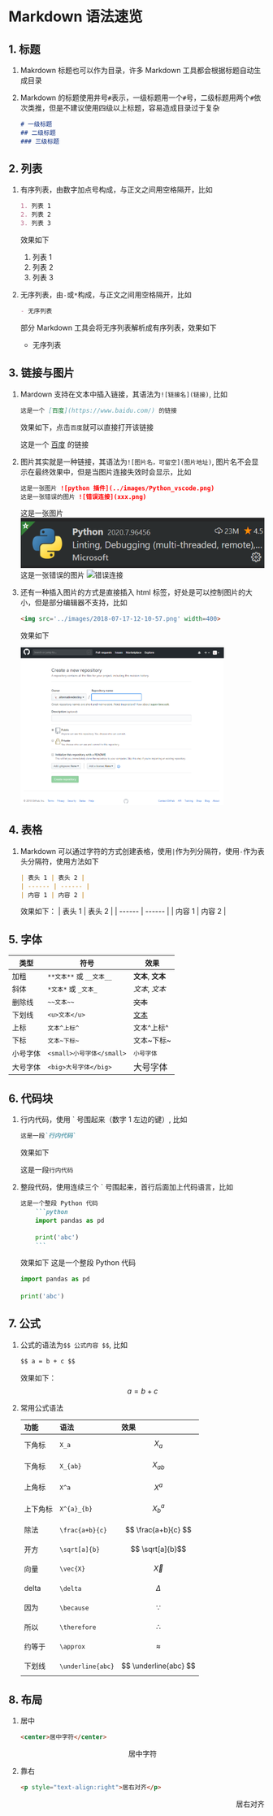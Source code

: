 # Markdown 语法速览

## 1. 标题

1. Makrdown 标题也可以作为目录，许多 Markdown 工具都会根据标题自动生成目录
2. Markdown 的标题使用井号`#`表示，一级标题用一个`#`号，二级标题用两个`#`依次类推，但是不建议使用四级以上标题，容易造成目录过于复杂

    ```md
    # 一级标题
    ## 二级标题
    ### 三级标题
    ```

## 2. 列表

1. 有序列表，由数字加点号构成，与正文之间用空格隔开，比如

    ```md
    1. 列表 1
    2. 列表 2
    3. 列表 3
    ```

    效果如下

    1. 列表 1
    2. 列表 2
    3. 列表 3

2. 无序列表，由`-`或`*`构成，与正文之间用空格隔开，比如

    ```md
    - 无序列表
    ```

    部分 Markdown 工具会将无序列表解析成有序列表，效果如下

    - 无序列表

## 3. 链接与图片

1. Mardown 支持在文本中插入链接，其语法为`![链接名](链接)`, 比如

    ```markdown
    这是一个 [百度](https://www.baidu.com/) 的链接
    ```

    效果如下，点击`百度`就可以直接打开该链接

    这是一个 [百度](https://www.baidu.com/) 的链接

2. 图片其实就是一种链接，其语法为`![图片名，可留空](图片地址)`, 图片名不会显示在最终效果中，但是当图片连接失效时会显示，比如

    ```markdown
    这是一张图片 ![python 插件](../images/Python_vscode.png)
    这是一张错误的图片 ![错误连接](xxx.png)
    ```

    这是一张图片 ![python 插件](../images/Python_vscode.png)
    这是一张错误的图片 ![错误连接](xxx.png)

3. 还有一种插入图片的方式是直接插入 html 标签，好处是可以控制图片的大小，但是部分编辑器不支持，比如

    ```markdown
    <img src='../images/2018-07-17-12-10-57.png' width=400>
    ```

    效果如下

    <img src='../images/2018-07-17-12-10-57.png' width=400>

## 4. 表格

1. Markdown 可以通过字符的方式创建表格，使用`|`作为列分隔符，使用`-`作为表头分隔符，使用方法如下

    ```markdown
    | 表头 1 | 表头 2 |
    | ------ | ------ |
    | 内容 1 | 内容 2 |
    ```

    效果如下：
    | 表头 1 | 表头 2 |
    | ------ | ------ |
    | 内容 1 | 内容 2 |

## 5. 字体

| 类型     | 符号                      | 效果                    |
| -------- | ------------------------- | ----------------------- |
| 加粗     | `**文本**` 或 `__文本__`  | **文本**, __文本__      |
| 斜体     | `*文本*` 或 `_文本_`      | *文本*, _文本_          |
| 删除线   | `~~文本~~`                | ~~文本~~                |
| 下划线   | `<u>文本</u>`             | <u>文本</u>             |
| 上标     | `文本^上标^`              | 文本^上标^              |
| 下标     | `文本~下标~`              | 文本~下标~              |
| 小号字体 | `<small>小号字体</small>` | <small>小号字体</small> |
| 大号字体 | `<big>大号字体</big>`     | <big>大号字体</big>     |

## 6. 代码块

1. 行内代码，使用 ` 号围起来（数字 1 左边的键）, 比如

    ```markdown
    这是一段`行内代码`
    ```

    效果如下

    这是一段`行内代码`

2. 整段代码，使用连续三个 ` 号围起来，首行后面加上代码语言，比如

    ```markdown
    这是一个整段 Python 代码
        ```python
        import pandas as pd
        
        print('abc')
        ```
    ```

    效果如下
    这是一个整段 Python 代码

    ```python
    import pandas as pd
    
    print('abc')
    ```

## 7. 公式

1. 公式的语法为`$$ 公式内容 $$`, 比如

    ```markdown
    $$ a = b + c $$
    ```

    效果如下：
    $$ a = b + c $$

2. 常用公式语法

    | 功能     | 语法              | 效果                  |
    | -------- | ----------------- | --------------------- |
    | 下角标   | `X_a`             | $$ X_a $$             |
    | 下角标   | `X_{ab}`          | $$ X_{ab} $$          |
    | 上角标   | `X^a`             | $$ X^a $$             |
    | 上下角标 | `X^{a}_{b}`       | $$ X^{a}_{b} $$       |
    | 除法     | `\frac{a+b}{c}`   | $$ \frac{a+b}{c} $$   |
    | 开方     | `\sqrt[a]{b}`     | $$ \sqrt[a]{b}$$      |
    | 向量     | `\vec{X}`         | $$ \vec{X} $$         |
    | delta    | `\delta`          | $$ \Delta $$          |
    | 因为     | `\because`        | $$ \because $$        |
    | 所以     | `\therefore`      | $$ \therefore $$      |
    | 约等于   | `\approx`         | $$ \approx $$         |
    | 下划线   | `\underline{abc}` | $$ \underline{abc} $$ |

## 8. 布局

1. 居中

    ```markdown
    <center>居中字符</center>
    ```

    <center>居中字符</center>

2. 靠右

    ```markdown
    <p style="text-align:right">居右对齐</p>
    ```

    <p style="text-align:right">居右对齐</p>

